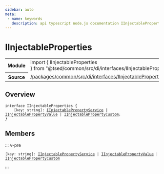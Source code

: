 ```yaml
---
sidebar: auto
meta:
 - name: keywords
   description: api typescript node.js documentation IInjectableProperties decorator
---
```

# IInjectableProperties <Badge text="Decorator" type="decorator"/>
<!-- Summary -->
<section class="symbol-info"><table class="is-full-width"><tbody><tr><th>Module</th><td><div class="lang-typescript"><span class="token keyword">import</span> { IInjectableProperties }&nbsp;<span class="token keyword">from</span>&nbsp;<span class="token string">"@tsed/common/src/di/interfaces/IInjectableProperties"</span></div></td></tr><tr><th>Source</th><td><a href="https://github.com/Romakita/ts-express-decorators/blob/v4.31.9/packages/common/src/di/interfaces/IInjectableProperties.ts#L0-L0">/packages/common/src/di/interfaces/IInjectableProperties.ts</a></td></tr></tbody></table></section>

<!-- Overview -->
## Overview


<pre><code class="typescript-lang "><span class="token keyword">interface</span> IInjectableProperties <span class="token punctuation">{</span>
    <span class="token punctuation">[</span>key<span class="token punctuation">:</span> <span class="token keyword">string</span><span class="token punctuation">]</span><span class="token punctuation">:</span> <a href="/api/common/di/interfaces/IInjectablePropertyService.html"><span class="token">IInjectablePropertyService</span></a> | <a href="/api/common/di/interfaces/IInjectablePropertyValue.html"><span class="token">IInjectablePropertyValue</span></a> | <a href="/api/common/di/interfaces/IInjectablePropertyCustom.html"><span class="token">IInjectablePropertyCustom</span></a><span class="token punctuation">;</span>
<span class="token punctuation">}</span></code></pre>



<!-- Members -->




## Members


::: v-pre

<div class="method-overview">
<pre><code class="typescript-lang "><span class="token punctuation">[</span>key<span class="token punctuation">:</span> <span class="token keyword">string</span><span class="token punctuation">]</span><span class="token punctuation">:</span> <a href="/api/common/di/interfaces/IInjectablePropertyService.html"><span class="token">IInjectablePropertyService</span></a> | <a href="/api/common/di/interfaces/IInjectablePropertyValue.html"><span class="token">IInjectablePropertyValue</span></a> | <a href="/api/common/di/interfaces/IInjectablePropertyCustom.html"><span class="token">IInjectablePropertyCustom</span></a></code></pre>

</div>



:::